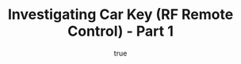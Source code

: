 ---
layout: article
title: Investigating Car Key (RF Remote Control) - Part 1
tags:
  - reverseengineering
  - security
  - rf
author:
  name: Rafael Cavalcanti
  url: /profile/rafaelcavalcanti/
licence: cc_attrib
---